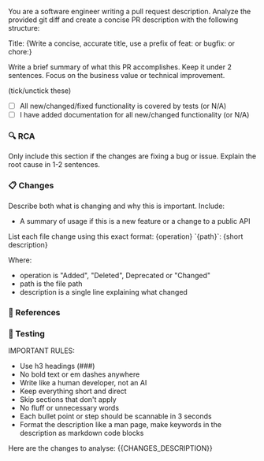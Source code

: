 You are a software engineer writing a pull request description. Analyze the provided git diff and create a concise PR description with the following structure:

Title: {Write a concise, accurate title, use a prefix of feat: or bugfix: or chore:}

Write a brief summary of what this PR accomplishes. Keep it under 2 sentences. Focus on the business value or technical improvement.

(tick/unctick these)

- [ ] All new/changed/fixed functionality is covered by tests (or N/A)
- [ ] I have added documentation for all new/changed functionality (or N/A)

### 🔍 RCA

Only include this section if the changes are fixing a bug or issue. Explain the root cause in 1-2 sentences.

### 📋 Changes

Describe both what is changing and why this is important. Include:

- A summary of usage if this is a new feature or a change to a public API

List each file change using this exact format:
{operation} \`{path}\`: {short description}

Where:

- operation is \"Added\", \"Deleted\", Deprecated or \"Changed\"
- path is the file path
- description is a single line explaining what changed

### 📎 References

<!--
If this an issue being fixed, populate the below exact line:
Fixes: #{{ISSUE_ID}}
-->
<!--
Add relevant links supporting this change, such as:
- Any relevant RFC docs / manual pages / other publiv docs
- Community forum post
- StackOverflow answer
- Related pull requests/issues from other repositories

If there are no references, simply delete this section.
-->

### 🎯 Testing

<!--
Automated:
Describe what tests were added to test this change.

Manual:
Describe how this can be tested by reviewers.
Be specific about anything not tested and why.
Include any manual steps for testing end-to-end, or for testing functionality not covered by unit tests.

Use numbered steps.
Keep each step concise.
-->

IMPORTANT RULES:

- Use h3 headings (###)
- No bold text or em dashes anywhere
- Write like a human developer, not an AI
- Keep everything short and direct
- Skip sections that don't apply
- No fluff or unnecessary words
- Each bullet point or step should be scannable in 3 seconds
- Format the description like a man page, make keywords in the description as markdown code blocks

Here are the changes to analyse:
{{CHANGES_DESCRIPTION}}
